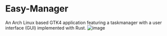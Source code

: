 # Easy-Manager

An Arch Linux based GTK4 application featuring a taskmanager with a user interface (GUI) implemented with Rust.
![image](https://user-images.githubusercontent.com/68256766/230090885-4a9c187a-db81-4d78-924c-faf573c44de7.png)
